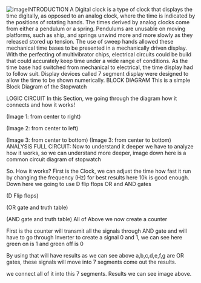 ![image](https://github.com/caoxuannghiem/Digital_Stopwatch_Logic/assets/144471135/2767c7d4-f943-4ce8-88f1-16726c328a76)INTRODUCTION
A Digital clock is a type of clock that displays the time digitally, as opposed to an analog clock, where the time is indicated by the positions of rotating hands. The times derived by analog clocks come from either a pendulum or a spring. Pendulums are unusable on moving platforms, such as ship, and springs unwind more and more slowly as they released stored up tension. The use of sweep hands allowed these mechanical time bases to be presented in a mechanically driven display. With the perfecting of multivibrator chips, electrical circuits could be build that could accurately keep time under a wide range of conditions. As the time base had switched from mechanical to electrical, the time display had to follow suit. Display devices called 7 segment display were designed to allow the time to be shown numerically.
BLOCK DIAGRAM 
This is a simple Block Diagram of the Stopwatch  

LOGIC CIRCUIT
In this Section, we going through the diagram how it connects and how it works!
 

(Image 1: from center to right)
 
(Image 2: from center to left)

 
(Image 3: from center to bottom) (Image 3: from center to bottom)
ANALYSIS
FULL CIRCUIT:
Now to understand it deeper we have to analyze how it works, so we can understand more deeper, image down here is a common circuit diagram of stopwatch 
 

So. How it works? First is the Clock, we can adjust the time how fast it run by changing the frequency (Hz) for best results here 10k is good enough. Down here we going to use D flip flops OR and AND gates

 
(D Flip flops) 

 

(OR gate and truth table) 


 

(AND gate and truth table) 
All of Above we now create a counter

 

First is the counter will transmit all the signals through AND gate and will have to go through Inverter to create a signal 0 and 1, we can see here green on is 1 and green off is 0
 
By using that will have results as we can see above a,b,c,d,e,f,g are OR gates, these signals will move into 7 segments come out the results.
 

we connect all of it into this 7 segments. Results we can see image above. 
